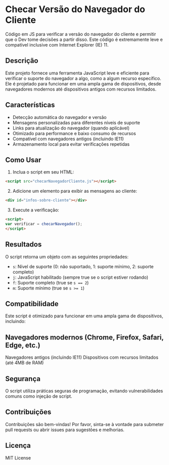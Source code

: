 # Checar Versão do Navegador do Cliente
Código em JS para verificar a versão do navegador do cliente e permitir que o Dev tome decisões a partir disso. Este código é extremamente leve e compatível inclusive com Internet Explorer (IE) 11.

## Descrição

Este projeto fornece uma ferramenta JavaScript leve e eficiente para verificar o suporte do navegador a algo, como a algum recurso específico. Ele é projetado para funcionar em uma ampla gama de dispositivos, desde navegadores modernos até dispositivos antigos com recursos limitados.

## Características

- Detecção automática do navegador e versão
- Mensagens personalizadas para diferentes níveis de suporte
- Links para atualização do navegador (quando aplicável)
- Otimizado para performance e baixo consumo de recursos
- Compatível com navegadores antigos (incluindo IE11)
- Armazenamento local para evitar verificações repetidas

## Como Usar

1. Inclua o script em seu HTML:

```html
<script src="checarNavegadorCliente.js"></script>
```

2. Adicione um elemento para exibir as mensagens ao cliente:
```html
<div id="infos-sobre-cliente"></div>
```

3. Execute a verificação:
```html
<script>
var verificar = checarNavegador();
</script>
```


## Resultados
O script retorna um objeto com as seguintes propriedades:

- `s`: Nível de suporte (0: não suportado, 1: suporte mínimo, 2: suporte completo)
- `j`: JavaScript habilitado (sempre true se o script estiver rodando)
- `f`: Suporte completo (true se `s == 2`)
- `m`: Suporte mínimo (true se `s >= 1`)

## Compatibilidade
Este script é otimizado para funcionar em uma ampla gama de dispositivos, incluindo:

## Navegadores modernos (Chrome, Firefox, Safari, Edge, etc.)
Navegadores antigos (incluindo IE11)
Dispositivos com recursos limitados (até 4MB de RAM)

## Segurança
O script utiliza práticas seguras de programação, evitando vulnerabilidades comuns como injeção de script.

## Contribuições
Contribuições são bem-vindas! Por favor, sinta-se à vontade para submeter pull requests ou abrir issues para sugestões e melhorias.

## Licença
MIT License
